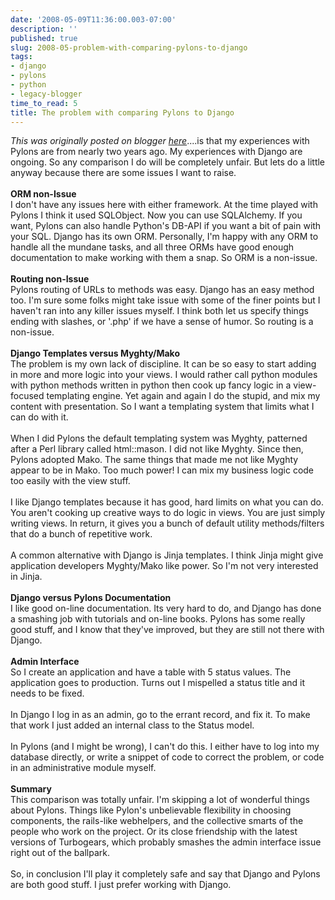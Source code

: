 ```yaml
---
date: '2008-05-09T11:36:00.003-07:00'
description: ''
published: true
slug: 2008-05-problem-with-comparing-pylons-to-django
tags:
- django
- pylons
- python
- legacy-blogger
time_to_read: 5
title: The problem with comparing Pylons to Django
---
```


*This was originally posted on blogger [here](https://pydanny.blogspot.com/2008/05/problem-with-comparing-pylons-to-django.html)*....is that my experiences with Pylons are from nearly two years ago.  My experiences with Django are ongoing.  So any comparison I do will be completely unfair.  But lets do a little anyway because there are some issues I want to raise.<br /><span style="font-weight: bold;"><br />ORM non-Issue</span><br /><span style="font-weight: bold;"><span style="font-weight: bold;"></span></span>I don't have any issues here with either framework.  At the time played with Pylons I think it used SQLObject.  Now you can use SQLAlchemy.  If you want, Pylons can also handle Python's DB-API if you want a bit of pain with your SQL.  Django has its own ORM.  Personally, I'm happy with any ORM to handle all the mundane tasks, and all three ORMs have good enough documentation to make working with them a snap.  So ORM is a non-issue.<br /><br /><span style="font-weight: bold;">Routing non-Issue</span><br />Pylons routing of URLs to methods was easy.  Django has an easy method too.  I'm sure some folks might take issue with some of the finer points but I haven't ran into any killer issues myself.  I think both let us specify things ending with slashes, or '.php' if we have a sense of humor.  So routing is a non-issue.<br /><br /><span style="font-weight: bold;">Django Templates versus Myghty/Mako<br /></span>The problem is my own lack of discipline.  It can be so easy to start adding in more and more logic into your views.  I would rather call python modules with python methods written in python then cook up fancy logic in a view-focused templating engine.  Yet again and again I do the stupid, and mix my content with presentation.  So I want a templating system that limits what I can do with it.<br /><br />When I did Pylons the default templating system was Myghty, patterned after a Perl library called html::mason.  I did not like Myghty.  Since then, Pylons adopted Mako.  The same things that made me not like Myghty appear to be in Mako.  Too much power!  I can mix my business logic code too easily with the view stuff.<br /><br />I like Django templates because it has good, hard limits on what you can do.  You aren't cooking up creative ways to do logic in views.  You are just simply writing views.  In return, it gives you a bunch of default utility methods/filters that do a bunch of repetitive work.<br /><br />A common alternative with Django is Jinja templates.  I think Jinja might give application developers Myghty/Mako like power.  So I'm not very interested in Jinja.<br /><span style="font-weight: bold;"><br />Django versus Pylons Documentation<br /></span>I like good on-line documentation.  Its very hard to do, and Django has done a smashing job with tutorials and on-line books.  Pylons has some really good stuff, and I know that they've improved, but they are still not there with Django.<br /><br /><span style="font-weight: bold;">Admin Interface<br /></span>So I create an application and have a table with 5 status values.  The application goes to production.  Turns out I mispelled a status title and it needs to be fixed.<br /><br />In Django I log in as an admin, go to the errant record, and fix it.  To make that work I just added an internal class to the Status model.<br /><br />In Pylons (and I might be wrong), I can't do this.  I either have to log into my database directly, or write a snippet of code to correct the problem, or code in an administrative module myself. <br /><br /><span style="font-weight: bold;">Summary<br /></span>This comparison was totally unfair.  I'm skipping a lot of wonderful things about Pylons.  Things like Pylon's unbelievable flexibility in choosing components, the rails-like webhelpers, and the collective smarts of the people who work on the project.  Or its close friendship with the latest versions of Turbogears, which probably smashes the admin interface issue right out of the ballpark.<br /><br />So, in conclusion I'll play it completely safe and say that Django and Pylons are both good stuff.   I just prefer working with Django.<br /><span style="font-weight: bold;"></span><span style="font-weight: bold;"></span>